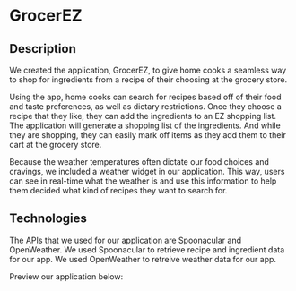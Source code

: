 # GrocerEZ

## Description

We created the application, GrocerEZ, to give home cooks a seamless way to shop for ingredients from a recipe of their choosing at the grocery store.

Using the app, home cooks can search for recipes based off of their food and taste preferences, as well as dietary restrictions. Once they choose a recipe that they like, they can add the ingredients to an EZ shopping list. The application will generate a shopping list of the ingredients. And while they are shopping, they can easily mark off items as they add them to their cart at the grocery store. 

Because the weather temperatures often dictate our food choices and cravings, we included a weather widget in our application. This way, users can see in real-time what the weather is and use this information to help them decided what kind of recipes they want to search for.

## Technologies

The APIs that we used for our application are Spoonacular and OpenWeather. We used Spoonacular to retrieve recipe and ingredient data for our app. We used OpenWeather to retreive weather data for our app.

Preview our application below:




